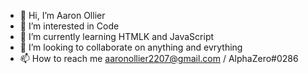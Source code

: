 - 👋 Hi, I’m Aaron Ollier
- 👀 I’m interested in Code 
- 🌱 I’m currently learning HTMLK and JavaScript 
- 💞️ I’m looking to collaborate on anything and evrything
- 📫 How to reach me aaronollier2207@gmail.com / AlphaZero#0286

<!---
Aaron-Ollier/Aaron-Ollier is a ✨ special ✨ repository because its `README.md` (this file) appears on your GitHub profile.
You can click the Preview link to take a look at your changes.
--->
